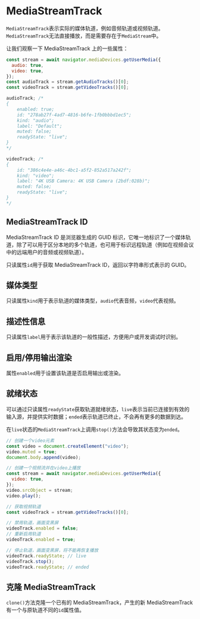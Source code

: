 # MediaStreamTrack

`MediaStreamTrack`表示实际的媒体轨道，例如音频轨道或视频轨道。`MediaStreamTrack`无法直接播放，而是需要存在于`MediaStream`中。

让我们观察一下 MediaStreamTrack 上的一些属性：

```javascript
const stream = await navigator.mediaDevices.getUserMedia({
  audio: true,
  video: true,
});
const audioTrack = stream.getAudioTracks()[0];
const videoTrack = stream.getVideoTracks()[0];

audioTrack; /*
{
    enabled: true;
    id: "278ab27f-4ad7-4816-b6fe-1fb0bbbd1ec5";
    kind: "audio";
    label: "Default";
    muted: false;
    readyState: "live";
}
*/

videoTrack; /*
{
    id: "386c4e4e-a46c-4bc1-a5f2-852a517a242f";
    kind: "video";
    label: "4K USB Camera: 4K USB Camera (2bdf:028b)";
    muted: false;
    readyState: "live";
}
*/
```

## MediaStreamTrack ID

MediaStreamTrack ID 是浏览器生成的 GUID 标识，它唯一地标识了一个媒体轨道，除了可以用于区分本地的多个轨道，也可用于标识远程轨道（例如在视频会议中的远端用户的音频或视频轨道）。

只读属性`id`用于获取 MediaStreamTrack ID，返回以字符串形式表示的 GUID。

## 媒体类型

只读属性`kind`用于表示轨道的媒体类型，`audio`代表音频，`video`代表视频。

## 描述性信息

只读属性`label`用于表示该轨道的一般性描述，方便用户或开发调试时识别。

## 启用/停用输出渲染

属性`enabled`用于设置该轨道是否启用输出或渲染。

## 就绪状态

可以通过只读属性`readyState`获取轨道就绪状态，`live`表示当前已连接到有效的输入源，并提供实时数据；`ended`表示轨道已终止，不会再有更多的数据到达。

在`live`状态的`MediaStreamTrack`上调用`stop()`方法会导致其状态变为`ended`。

```javascript
// 创建一个video元素
const video = document.createElement("video");
video.muted = true;
document.body.append(video);

// 创建一个视频流并在video上播放
const stream = await navigator.mediaDevices.getUserMedia({
  video: true,
});
video.srcObject = stream;
video.play();

// 获取视频轨道
const videoTrack = stream.getVideoTracks()[0];

// 禁用轨道，画面变黑屏
videoTrack.enabled = false;
// 重新启用轨道
videoTrack.enabled = true;

// 停止轨道，画面变黑屏，将不能再恢复播放
videoTrack.readyState; // live
videoTrack.stop();
videoTrack.readyState; // ended
```

## 克隆 MediaStreamTrack

`clone()`方法克隆一个已有的 MediaStreamTrack，产生的新 MediaStreamTrack 有一个与原轨道不同的`id`属性值。
